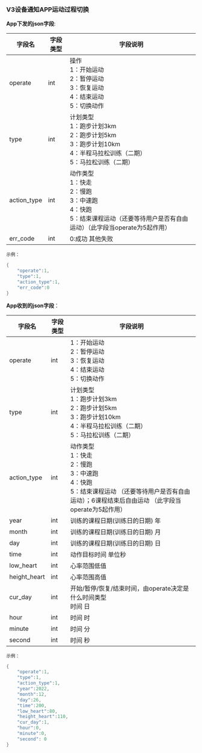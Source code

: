 ### V3设备通知APP运动过程切换


**App下发的json字段**:

| 字段名      | 字段类型 | 字段说明                                                     |
| ----------- | -------- | ------------------------------------------------------------ |
| operate     | int      | 操作<br />1：开始运动 <br />2：暂停运动 <br />3：恢复运动 <br />4：结束运动 <br />5：切换动作 |
| type        | int      | 计划类型<br />1：跑步计划3km <br />2：跑步计划5km <br />3：跑步计划10km <br />4：半程马拉松训练（二期） <br />5：马拉松训练（二期） |
| action_type | int      | 动作类型  <br />1：快走<br />2：慢跑<br />3：中速跑<br />4：快跑 <br />5：结束课程运动（还要等待用户是否有自由运动）（此字段当operate为5起作用） |
| err_code    | int      | 0:成功   其他失败                                         |

`示例：`

```c
{
    "operate":1,
    "type":1,
    "action_type":1,
    "err_code":0
}
```

**App收到的json字段**：

| 字段名       | 字段类型 | 字段说明                                                     |
| ------------ | -------- | ------------------------------------------------------------ |
| operate      | int      | 1：开始运动 <br />2：暂停运动 <br />3：恢复运动 <br />4：结束运动<br />5：切换动作 |
| type         | int      | 计划类型<br />1：跑步计划3km<br />2：跑步计划5km <br />3：跑步计划10km <br />4：半程马拉松训练（二期）<br />5：马拉松训练（二期） |
| action_type  | int      | 动作类型  <br />1：快走<br />2：慢跑<br />3：中速跑<br />4：快跑  <br />5：结束课程运动 （还要等待用户是否有自由运动）；6课程结束后自由运动 （此字段当operate为5起作用） |
| year         | int      | 训练的课程日期(训练日的日期) 年                              |
| month        | int      | 训练的课程日期(训练日的日期) 月                              |
| day          | int      | 训练的课程日期(训练日的日期) 日                              |
| time         | int      | 动作目标时间  单位秒                                         |
| low_heart    | int      | 心率范围低值                                                 |
| height_heart | int      | 心率范围高值                                                 |
| cur_day      | int      | 开始/暂停/恢复/结束时间，由operate决定是什么时间类型<br />时间 日 |
| hour         | int      | 时间 时                                                      |
| minute       | int      | 时间 分                                                      |
| second       | int      | 时间 秒                                                      |


`示例：`

```c
{
    "operate":1,
    "type":1,
    "action_type":1,
    "year":2022,
    "month":12,
    "day":26,
    "time":200,
    "low_heart":80,
    "height_heart":110,
    "cur_day":1,
    "hour":0,
    "minute":0,
    "second": 0
}
```